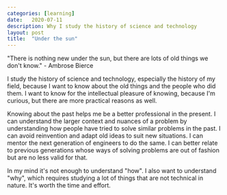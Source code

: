 ```yaml
---
categories: [learning]
date:   2020-07-11
description: Why I study the history of science and technology
layout: post
title:  "Under the sun"
---
```


"There is nothing new under the sun, but there are lots of old things we don't know." - Ambrose Bierce

I study the history of science and technology, especially the history of my field, because I want to know about the old things and the people who did them. I want to know for the intellectual pleasure of knowing, because I'm curious, but there are more practical reasons as well.

Knowing about the past helps me be a better professional in the present. I can understand the larger context and nuances of a problem by understanding how people have tried to solve similar problems in the past. I can avoid reinvention and adapt old ideas to suit new situations. I can mentor the next generation of engineers to do the same. I can better relate to previous generations whose ways of solving problems are out of fashion but are no less valid for that.

In my mind it's not enough to understand "how". I also want to understand "why", which requires studying a lot of things that are not technical in nature. It's worth the time and effort.
